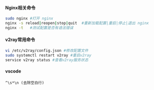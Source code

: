 #### Nginx相关命令
```bash 
sudo nginx #打开 nginx
nginx -s reload|reopen|stop|quit  #重新加载配置|重启|停止|退出 nginx
nginx -t   #测试配置是否有语法错误
```

#### v2ray常用命令
```bash
vi /etc/v2ray/config.json #修改配置文件
sudo systemctl restart v2ray #重启v2ray
service v2ray status #查看v2ray服务状态
```

#### vscode
```
^\s*\n (去除空白行)
```
